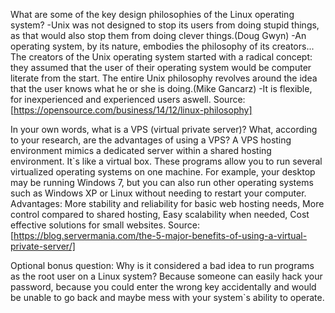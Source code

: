 What are some of the key design philosophies of the Linux operating system?
-Unix was not designed to stop its users from doing stupid things, as that would also stop them from doing clever things.(Doug Gwyn)
-An operating system, by its nature, embodies the philosophy of its creators... The creators of the Unix operating system started with a radical concept: they assumed that the user of their operating system would be computer literate from the start. The entire Unix philosophy revolves around the idea that the user knows what he or she is doing.(Mike Gancarz)
-It is flexible, for inexperienced and experienced users aswell.
Source: [https://opensource.com/business/14/12/linux-philosophy]


In your own words, what is a VPS (virtual private server)? What, according to your research, are the advantages of using a VPS?
A VPS hosting environment mimics a dedicated server within a shared hosting environment. It`s like a virtual box. These programs allow you to run several virtualized operating systems on one machine. For example, your desktop may be running Windows 7, but you can also run other operating systems such as Windows XP or Linux without needing to restart your computer.
Advantages: More stability and reliability for basic web hosting needs, More control compared to shared hosting, Easy scalability when needed, Cost effective solutions for small websites.
Source: [https://blog.servermania.com/the-5-major-benefits-of-using-a-virtual-private-server/]


Optional bonus question: Why is it considered a bad idea to run programs as the root user on a Linux system?
Because someone can easily hack your password, because you could enter the wrong key accidentally and would be unable to go back and maybe mess with your system`s ability to operate. 
